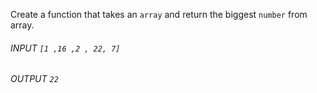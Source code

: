 Create a function that takes an `array` and return the biggest `number` from array.

###### INPUT `[1 ,16 ,2 , 22, 7]`

###### OUTPUT `22`

